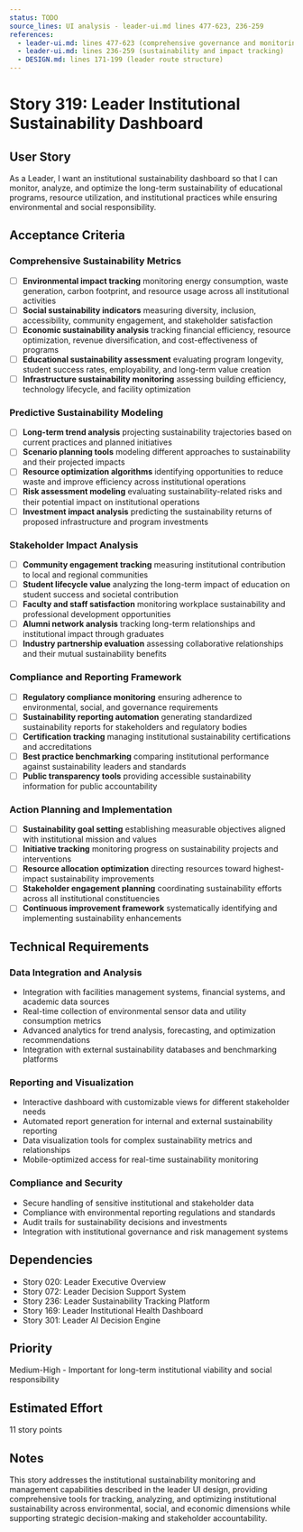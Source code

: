 ```yaml
---
status: TODO
source_lines: UI analysis - leader-ui.md lines 477-623, 236-259
references:
  - leader-ui.md: lines 477-623 (comprehensive governance and monitoring systems)
  - leader-ui.md: lines 236-259 (sustainability and impact tracking)
  - DESIGN.md: lines 171-199 (leader route structure)
---
```


# Story 319: Leader Institutional Sustainability Dashboard

## User Story
As a Leader, I want an institutional sustainability dashboard so that I can monitor, analyze, and optimize the long-term sustainability of educational programs, resource utilization, and institutional practices while ensuring environmental and social responsibility.

## Acceptance Criteria

### Comprehensive Sustainability Metrics
- [ ] **Environmental impact tracking** monitoring energy consumption, waste generation, carbon footprint, and resource usage across all institutional activities
- [ ] **Social sustainability indicators** measuring diversity, inclusion, accessibility, community engagement, and stakeholder satisfaction
- [ ] **Economic sustainability analysis** tracking financial efficiency, resource optimization, revenue diversification, and cost-effectiveness of programs
- [ ] **Educational sustainability assessment** evaluating program longevity, student success rates, employability, and long-term value creation
- [ ] **Infrastructure sustainability monitoring** assessing building efficiency, technology lifecycle, and facility optimization

### Predictive Sustainability Modeling
- [ ] **Long-term trend analysis** projecting sustainability trajectories based on current practices and planned initiatives
- [ ] **Scenario planning tools** modeling different approaches to sustainability and their projected impacts
- [ ] **Resource optimization algorithms** identifying opportunities to reduce waste and improve efficiency across institutional operations
- [ ] **Risk assessment modeling** evaluating sustainability-related risks and their potential impact on institutional operations
- [ ] **Investment impact analysis** predicting the sustainability returns of proposed infrastructure and program investments

### Stakeholder Impact Analysis
- [ ] **Community engagement tracking** measuring institutional contribution to local and regional communities
- [ ] **Student lifecycle value** analyzing the long-term impact of education on student success and societal contribution
- [ ] **Faculty and staff satisfaction** monitoring workplace sustainability and professional development opportunities
- [ ] **Alumni network analysis** tracking long-term relationships and institutional impact through graduates
- [ ] **Industry partnership evaluation** assessing collaborative relationships and their mutual sustainability benefits

### Compliance and Reporting Framework
- [ ] **Regulatory compliance monitoring** ensuring adherence to environmental, social, and governance requirements
- [ ] **Sustainability reporting automation** generating standardized sustainability reports for stakeholders and regulatory bodies
- [ ] **Certification tracking** managing institutional sustainability certifications and accreditations
- [ ] **Best practice benchmarking** comparing institutional performance against sustainability leaders and standards
- [ ] **Public transparency tools** providing accessible sustainability information for public accountability

### Action Planning and Implementation
- [ ] **Sustainability goal setting** establishing measurable objectives aligned with institutional mission and values
- [ ] **Initiative tracking** monitoring progress on sustainability projects and interventions
- [ ] **Resource allocation optimization** directing resources toward highest-impact sustainability improvements
- [ ] **Stakeholder engagement planning** coordinating sustainability efforts across all institutional constituencies
- [ ] **Continuous improvement framework** systematically identifying and implementing sustainability enhancements

## Technical Requirements

### Data Integration and Analysis
- Integration with facilities management systems, financial systems, and academic data sources
- Real-time collection of environmental sensor data and utility consumption metrics
- Advanced analytics for trend analysis, forecasting, and optimization recommendations
- Integration with external sustainability databases and benchmarking platforms

### Reporting and Visualization
- Interactive dashboard with customizable views for different stakeholder needs
- Automated report generation for internal and external sustainability reporting
- Data visualization tools for complex sustainability metrics and relationships
- Mobile-optimized access for real-time sustainability monitoring

### Compliance and Security
- Secure handling of sensitive institutional and stakeholder data
- Compliance with environmental reporting regulations and standards
- Audit trails for sustainability decisions and investments
- Integration with institutional governance and risk management systems

## Dependencies
- Story 020: Leader Executive Overview
- Story 072: Leader Decision Support System
- Story 236: Leader Sustainability Tracking Platform
- Story 169: Leader Institutional Health Dashboard
- Story 301: Leader AI Decision Engine

## Priority
Medium-High - Important for long-term institutional viability and social responsibility

## Estimated Effort
11 story points

## Notes
This story addresses the institutional sustainability monitoring and management capabilities described in the leader UI design, providing comprehensive tools for tracking, analyzing, and optimizing institutional sustainability across environmental, social, and economic dimensions while supporting strategic decision-making and stakeholder accountability.